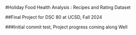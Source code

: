 

#Holiday Food Health Analysis : Recipes and Rating Dataset

##Final Project for DSC 80 at UCSD, Fall 2024

###Initial commit test, Project progress coming along Well